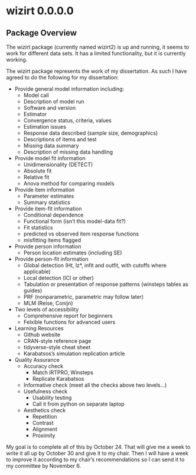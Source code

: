 wizirt 0.0.0.0
==============

Package Overview
----------------

The wizirt package (currently named wizirt2) is up and running, it seems
to work for different data sets. It has a limited functionality, but it
is currently working.

The wizirt package represents the work of my dissertation. As such I
have agreed to do the following for my dissertation:

-   Provide general model information including:
    -   Model call
    -   Description of model run
    -   Software and version
    -   Estimator
    -   Convergence status, criteria, values
    -   Estimation issues
    -   Response data described (sample size, demographics)
    -   Descriptions of items and test
    -   Missing data summary
    -   Description of missing data handling
-   Provide model fit information
    -   Unidimensionality (DETECT)
    -   Absolute fit
    -   Relative fit
    -   Anova method for comparing models
-   Provide item information
    -   Parameter estimates
    -   Summary statistics
-   Provide item-fit information
    -   Conditional dependence
    -   Functional form (isn’t this model-data fit?)
    -   Fit statistics
    -   predicted vs observed item response functions
    -   misfitting items flagged
-   Provide person information
    -   Person location estimates (including SE)
-   Provide person-fit information
    -   Global detection (Ht, lz\*, infit and outfit, with cutoffs where
        applicable)
    -   Local detection (ICI or other)
    -   Tabulation or presentation of response patterns (winsteps tables
        as guides)
    -   PRF (nonparametric, parametric may follow later)
    -   MLM (Reise, Conijn)
-   Two levels of accessibility
    -   Comprehensive report for beginners
    -   Felxible functions for advanced users
-   Learning Resources
    -   Github website
    -   CRAN-style reference page
    -   tidyverse-style cheat sheet
    -   Karabatsos’s simulation replication article
-   Quality Assurance
    -   Accuracy check
        -   Match IRTPRO, Winsteps
        -   Replicate Karabatsos
    -   Informative check (meet all the checks above two levels…)
    -   Usefulness check
        -   Usability testing
        -   Call it from python on separate laptop
    -   Aesthetics check
        -   Repetition
        -   Contrast
        -   Alignment
        -   Proximity

My goal is to complete all of this by October 24. That will give me a
week to write it all up by October 30 and give it to my chair. Then I
will have a week to improve it according to my chair’s recommendations
so I can send it to my committee by November 6.
